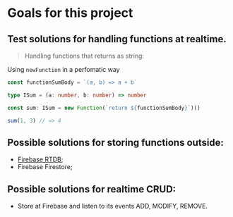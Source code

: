 # Goals for this project

## Test solutions for handling functions at realtime.

> Handling functions that returns as string:

Using `newFunction` in a perfomatic way

```typescript
const functionSumBody = `(a, b) => a + b`

type ISum = (a: number, b: number) => number

const sum: ISum = new Function(`return ${functionSumBody}`)()

sum(1, 3) // => 4
```

## Possible solutions for storing functions outside:
- [Firebase RTDB](src/store/RTDB/RTDB.ts);
- Firebase Firestore;


## Possible solutions for realtime CRUD:
- Store at Firebase and listen to its events ADD, MODIFY, REMOVE.